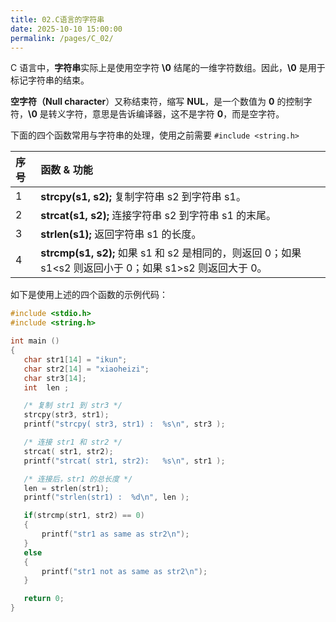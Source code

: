 ```yaml
---
title: 02.C语言的字符串
date: 2025-10-10 15:00:00
permalink: /pages/C_02/
---
```


C 语言中，**字符串**实际上是使用空字符 **\0** 结尾的一维字符数组。因此，**\0** 是用于标记字符串的结束。

**空字符（Null character**）又称结束符，缩写 **NUL**，是一个数值为 **0** 的控制字符，**\0** 是转义字符，意思是告诉编译器，这不是字符 **0**，而是空字符。

下面的四个函数常用与字符串的处理，使用之前需要 `#include <string.h>`

| 序号 | 函数 & 功能                                                  |
| :--- | :----------------------------------------------------------- |
| 1    | **strcpy(s1, s2);** 复制字符串 s2 到字符串 s1。              |
| 2    | **strcat(s1, s2);** 连接字符串 s2 到字符串 s1 的末尾。       |
| 3    | **strlen(s1);** 返回字符串 s1 的长度。                       |
| 4    | **strcmp(s1, s2);** 如果 s1 和 s2 是相同的，则返回 0；如果 s1<s2 则返回小于 0；如果 s1>s2 则返回大于 0。 |

如下是使用上述的四个函数的示例代码：

```c
#include <stdio.h>
#include <string.h>

int main ()
{
   char str1[14] = "ikun";
   char str2[14] = "xiaoheizi";
   char str3[14];
   int  len ;

   /* 复制 str1 到 str3 */
   strcpy(str3, str1);
   printf("strcpy( str3, str1) :  %s\n", str3 );

   /* 连接 str1 和 str2 */
   strcat( str1, str2);
   printf("strcat( str1, str2):   %s\n", str1 );

   /* 连接后，str1 的总长度 */
   len = strlen(str1);
   printf("strlen(str1) :  %d\n", len );

   if(strcmp(str1, str2) == 0)
   {
       printf("str1 as same as str2\n");
   }
   else
   {
       printf("str1 not as same as str2\n");
   }

   return 0;
}

```

